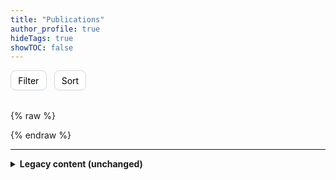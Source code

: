 ```yaml
---
title: "Publications"
author_profile: true
hideTags: true
showTOC: false
---
```


<!-- =========================
     INTERACTIVE QUICK VIEW
     ========================= -->

<div class="pub-controls" role="region" aria-label="Publications controls">
  <button id="btnFilter" class="pub-btn"><i class="fa fa-filter" aria-hidden="true"></i> Filter</button>
  <button id="btnSort" class="pub-btn"><i class="fa fa-sort" aria-hidden="true"></i> Sort</button>
  <span id="countLabel" class="pub-count" aria-live="polite"></span>
</div>

<div id="activeFilters" class="active-filters" aria-live="polite"></div>

<!-- Reverse-numbered list renders here -->
<ol id="pubList" class="pub-list" reversed></ol>

<!-- Filter dialog -->
<dialog id="filterDialog" aria-label="Filter publications">
  <form method="dialog" class="dialog-form">
    <h3>Filter</h3>
    <fieldset class="filter-group">
      <legend>Type</legend>
      <div id="filterTypes" class="filter-chips"><!-- populated by JS --></div>
    </fieldset>
    <fieldset class="filter-group">
      <legend>Subset / Topic</legend>
      <div id="filterSubsets" class="filter-chips"><!-- populated by JS --></div>
    </fieldset>
    <div class="dialog-actions">
      <button value="cancel" class="pub-btn pub-btn-secondary">Close</button>
      <button id="btnResetFilters" type="button" class="pub-btn pub-btn-secondary">Reset</button>
      <button id="btnApplyFilters" type="submit" class="pub-btn pub-btn-primary">Apply</button>
    </div>
  </form>
</dialog>

<!-- Sort dialog -->
<dialog id="sortDialog" aria-label="Sort publications">
  <form method="dialog" class="dialog-form">
    <h3>Sort</h3>
    <fieldset class="filter-group">
      <legend>Order</legend>
      <label class="radio">
        <input type="radio" name="sortMode" value="year-desc" checked>
        Year — newest → oldest
      </label>
      <label class="radio">
        <input type="radio" name="sortMode" value="year-asc">
        Year — oldest → newest
      </label>
      <label class="radio">
        <input type="radio" name="sortMode" value="title-asc">
        Title — A → Z
      </label>
      <label class="radio">
        <input type="radio" name="sortMode" value="title-desc">
        Title — Z → A
      </label>
      <label class="radio">
        <input type="radio" name="sortMode" value="first-asc">
        First author — A → Z
      </label>
      <label class="radio">
        <input type="radio" name="sortMode" value="first-desc">
        First author — Z → A
      </label>
    </fieldset>
    <div class="dialog-actions">
      <button value="cancel" class="pub-btn pub-btn-secondary">Close</button>
      <button id="btnApplySort" type="submit" class="pub-btn pub-btn-primary">Apply</button>
    </div>
  </form>
</dialog>

<!-- Hover preview tooltip -->
<div id="previewTip" class="preview-tip" role="tooltip" aria-hidden="true"></div>

<!-- =========================
     STYLES (scoped, minimal)
     ========================= -->
<style>
  .pub-controls{display:flex;gap:.75rem;align-items:center;flex-wrap:wrap;margin:0 0 1rem 0}
  .pub-btn{border:1px solid var(--mm-btn-border,#d0d7de);padding:.4rem .7rem;border-radius:.5rem;background:#fff;cursor:pointer;font:inherit}
  .pub-btn:hover{background:#f6f8fa}
  .pub-btn-primary{background:#1f6feb;color:#fff;border-color:#1f6feb}
  .pub-btn-primary:hover{filter:brightness(0.95)}
  .pub-btn-secondary{background:#fff;color:#24292f}
  .pub-count{margin-left:auto;font-size:.95rem;color:#555}
  .active-filters{display:flex;flex-wrap:wrap;gap:.5rem;margin:.25rem 0 1rem 0}
  .chip{display:inline-flex;align-items:center;gap:.35rem;border:1px solid #d0d7de;border-radius:999px;padding:.2rem .55rem;font-size:.85rem;background:#fff}
  .chip button{all:unset;cursor:pointer;display:inline-flex}
  .chip .fa{font-size:.8em;color:#555}

  .pub-list{counter-reset: none; padding-left: 1.2rem}
  .pub-item{margin:0 0 .9rem 0;padding:0 0 .9rem 0;border-bottom:1px dashed #e5e7eb}
  .pub-title{font-weight:600;line-height:1.35;margin:0}
  .pub-title a{text-decoration:none}
  .pub-title a:hover{text-decoration:underline}
  .pub-meta{color:#444;margin:.15rem 0 .45rem 0;font-size:.95rem}
  .subsets{display:flex;flex-wrap:wrap;gap:.35rem}
  .subset{font-size:.78rem;border:1px solid #e5e7eb;border-radius:.4rem;padding:.05rem .4rem;background:#fafbfc}
  .actions{display:flex;flex-wrap:wrap;gap:.4rem;margin-top:.35rem}
  .btn-chip{display:inline-flex;align-items:center;gap:.35rem;border:1px solid #d0d7de;border-radius:.5rem;padding:.25rem .45rem;font-size:.85rem;background:#fff;text-decoration:none}
  .btn-chip:hover{background:#f6f8fa}
  .btn-chip .fa, .btn-chip .ai{font-size:.9em}

  dialog{border:none;border-radius:12px;padding:1rem 1rem 1.2rem 1rem;max-width:680px;width:92%;box-shadow:0 10px 30px rgba(0,0,0,.15)}
  .dialog-form h3{margin:.3rem 0 .7rem 0}
  .filter-group{margin:.6rem 0}
  .filter-chips{display:flex;flex-wrap:wrap;gap:.45rem}
  .chip-toggle{display:inline-flex;align-items:center;gap:.35rem;border:1px solid #d0d7de;border-radius:999px;padding:.25rem .6rem;background:#fff;cursor:pointer}
  .chip-toggle input{accent-color:#1f6feb}
  .radio{display:flex;gap:.5rem;align-items:center;margin:.25rem 0}
  .dialog-actions{display:flex;gap:.5rem;justify-content:flex-end;margin-top:.8rem}

  .preview-tip{position:fixed;max-width:420px;background:#111;color:#fff;padding:.5rem .65rem;border-radius:.5rem;font-size:.9rem;line-height:1.35;box-shadow:0 6px 18px rgba(0,0,0,.25);z-index:99;pointer-events:none;opacity:0;transform:translateY(4px);transition:opacity .12s ease,transform .12s ease}
  .preview-tip[data-show="true"]{opacity:1;transform:translateY(0)}
  @media (prefers-color-scheme: dark){
    .pub-btn,.chip,.chip-toggle,.btn-chip{background:#0d1117;border-color:#30363d;color:#c9d1d9}
    .pub-btn:hover,.btn-chip:hover{background:#161b22}
    .pub-item{border-color:#30363d}
    .subset{background:#0d1117;border-color:#30363d}
    dialog{background:#0d1117;color:#c9d1d9}
    .preview-tip{background:#161b22}
  }
</style>

<!-- =========================
     DATA + RENDER LOGIC
     ========================= -->
{% raw %}
<script>
/** ======= Project URL mapping (put your actual project page links here) =======
 * Keyed by publication `id`. If missing, title falls back to Paper → Preprint → DOI.
 */
const PROJECT_URL_MAP = {
  // "apj2019-waldmeier": "/projects/waldmeier-effect/",   // example
  // "rnass2019-nsbh-periastron": "/projects/nsbh-periastron/",
  // "astropy2022-v5": "/projects/astropy-v5/",
  // "einsteinpy2020": "/projects/einsteinpy/",
  // "icrc2023-cbc-gradcam": "/projects/icrc2023-cbc-gradcam/",
  // "icrc2023-ccsn-dl": "/projects/icrc2023-ccsn/",
  // "icrc2023-nsbh-cnn": "/projects/icrc2023-nsbh-cnn/",
  // "icrc2023-cw-cnn": "/projects/icrc2023-cw-cnn/",
  // "thesis2023-ms-eccentric-nsbh-cnn": "/projects/masters-eccentric-nsbh-cnn/",
  // "thesis2020-bs-fibre-strain": "/projects/fibre-strain-sensor/"
};

/** ======= Publications data (add new items here; designed to scale) ======= */
const PUBS = [
  {
    id: "apj2019-waldmeier",
    year: 2019,
    date: "2019-12",
    type: "Journal",
    title: "Waldmeier Effect in Stellar Cycles",
    shortTitle: "Waldmeier Effect in Stellar Cycles",
    authors: ["S. Garg","B. B. Karak","R. Egeland","W. Soon","S. Baliunas"],
    venue: "The Astrophysical Journal",
    venueShort: "ApJ",
    volume: "886", issue: "2", pages: "132",
    doi: "10.3847/1538-4357/ab4a17",
    arxiv: "1909.12148",
    paperUrl: "https://doi.org/10.3847/1538-4357/ab4a17",
    preprintUrl: "https://arxiv.org/abs/1909.12148",
    codeUrl: null, dataUrl: null, url: "https://doi.org/10.3847/1538-4357/ab4a17",
    abstract: "",
    subsets: ["Stellar Physics","Solar Physics"]
  },
  {
    id: "rnass2019-nsbh-periastron",
    year: 2019,
    date: "2019-09",
    type: "Journal",
    title: "A Negligible Tidal Effect in a Periastron Precession in Neutron Star–Black Hole (Stellar Mass) Binaries",
    shortTitle: "Negligible Tidal Effect in NS–BH Periastron Precession",
    authors: ["S. Garg","M. Bagchi"],
    venue: "Research Notes of the American Astronomical Society",
    venueShort: "RNAAS",
    volume: "3", issue: "9", pages: "125",
    doi: "10.3847/2515-5172/ab3fa",
    paperUrl: "https://doi.org/10.3847/2515-5172/ab3fa",
    preprintUrl: null, codeUrl: null, dataUrl: null, url: "https://doi.org/10.3847/2515-5172/ab3fa",
    abstract: "",
    subsets: ["Other topics"]
  },
  {
    id: "astropy2022-v5",
    year: 2022,
    date: "2022-08",
    type: "Journal",
    collaboration: "Astropy Collaboration",
    title: "The Astropy Project: Community Growth and the v5.0 Core Package",
    shortTitle: "Astropy: v5.0 & Community Growth",
    authors: ["A. M. Price-Whelan","et al."],
    venue: "The Astrophysical Journal",
    venueShort: "ApJ",
    volume: "935", issue: "2", pages: "167",
    doi: "10.3847/1538-4357/ac7c74",
    arxiv: "2206.14220",
    paperUrl: "https://doi.org/10.3847/1538-4357/ac7c74",
    preprintUrl: "https://arxiv.org/abs/2206.14220",
    codeUrl: null, dataUrl: null, url: "https://doi.org/10.3847/1538-4357/ac7c74",
    abstract: "",
    subsets: ["Computational","Engineering"]
  },
  {
    id: "einsteinpy2020",
    year: 2020,
    date: "2020-05",
    type: "Preprint",
    title: "EinsteinPy: A Community Python Package for General Relativity",
    shortTitle: "EinsteinPy: Python for GR",
    authors: ["S. Bapat","et al."],
    venue: "arXiv e-prints",
    venueShort: "arXiv",
    volume: "", issue: "", pages: "",
    doi: null,
    arxiv: "2005.11288",
    paperUrl: null,
    preprintUrl: "https://arxiv.org/abs/2005.11288",
    codeUrl: null, dataUrl: null, url: "https://arxiv.org/abs/2005.11288",
    abstract: "",
    subsets: ["Computational","Engineering"]
  },
  {
    id: "icrc2023-cbc-gradcam",
    year: 2023,
    date: "2023-07",
    type: "Conference",
    title: "Deep Learning for Detecting Gravitational Waves from Compact Binary Coalescences and Its Visualization by Grad-CAM",
    shortTitle: "DL for GW from CBC + Grad‑CAM",
    authors: ["S. Sasaoka","Y. Hou","D. S. Dominguez","S. Garg","N. Koyama","Y. Sakai","Y. Omae","K. Somiya","H. Takahashi"],
    venue: "PoS (ICRC2023) 444:1498",
    venueShort: "PoS (ICRC2023)",
    doi: "10.22323/1.444.1498",
    paperUrl: "https://doi.org/10.22323/1.444.1498",
    preprintUrl: null, codeUrl: null, dataUrl: null, url: "https://doi.org/10.22323/1.444.1498",
    abstract: "",
    subsets: ["Machine Learning","Gravitational waves","Computational"]
  },
  {
    id: "icrc2023-ccsn-dl",
    year: 2023,
    date: "2023-07",
    type: "Conference",
    title: "Deep Learning Application for Detecting Gravitational Waves from Core‑Collapse Supernovae",
    shortTitle: "DL for GW from CCSN",
    authors: ["S. Sasaoka","Y. Hou","D. S. Dominguez","S. Garg","N. Koyama","Y. Sakai","Y. Omae","K. Somiya","H. Takahashi"],
    venue: "PoS (ICRC2023) 444:1499",
    venueShort: "PoS (ICRC2023)",
    doi: "10.22323/1.444.1499",
    paperUrl: "https://doi.org/10.22323/1.444.1499",
    preprintUrl: null, codeUrl: null, dataUrl: null, url: "https://doi.org/10.22323/1.444.1499",
    abstract: "",
    subsets: ["Machine Learning","Gravitational waves","Computational"]
  },
  {
    id: "icrc2023-nsbh-cnn",
    year: 2023,
    date: "2023-07",
    type: "Conference",
    title: "Comparison of Training Methods for Convolutional Neural Network Model for Gravitational‑Wave Detection from Neutron Star–Black Hole Binaries",
    shortTitle: "Training Methods for CNN on GW from NS–BH",
    authors: ["S. Garg","S. Sasaoka","D. S. Dominguez","Y. Hou","N. Koyama","K. Somiya","H. Takahashi","M. Ohashi"],
    venue: "PoS (ICRC2023) 444:1536",
    venueShort: "PoS (ICRC2023)",
    doi: "10.22323/1.444.1536",
    paperUrl: "https://doi.org/10.22323/1.444.1536",
    preprintUrl: null, codeUrl: null, dataUrl: null, url: "https://doi.org/10.22323/1.444.1536",
    abstract: "",
    subsets: ["Machine Learning","Gravitational waves","Computational"]
  },
  {
    id: "icrc2023-cw-cnn",
    year: 2023,
    date: "2023-07",
    type: "Conference",
    title: "Convolutional Neural Network for Continuous Gravitational Waves Detection",
    shortTitle: "CNN for Continuous GW Detection",
    authors: ["D. S. Dominguez","S. Sasaoka","S. Garg","Y. Hou","N. Koyama","K. Somiya","H. Takahashi"],
    venue: "PoS (ICRC2023) 444:1519",
    venueShort: "PoS (ICRC2023)",
    doi: "10.22323/1.444.1519",
    paperUrl: "https://doi.org/10.22323/1.444.1519",
    preprintUrl: null, codeUrl: null, dataUrl: null, url: "https://doi.org/10.22323/1.444.1519",
    abstract: "",
    subsets: ["Machine Learning","Gravitational waves","Computational"]
  },
  {
    id: "thesis2023-ms-eccentric-nsbh-cnn",
    year: 2023,
    date: "2023-07",
    type: "Thesis",
    title: "Convolutional Neural Network Model for Detection of Gravitational Waves from Eccentric Neutron Star–Black Hole Mergers",
    shortTitle: "CNN for GW from Eccentric NS–BH (M.S. thesis)",
    authors: ["S. Garg"],
    venue: "Master’s Thesis",
    venueShort: "M.S. Thesis",
    doi: null,
    paperUrl: null, preprintUrl: null, codeUrl: null, dataUrl: null, url: null,
    abstract: "",
    subsets: ["Machine Learning","Gravitational waves","Computational"]
  },
  {
    id: "thesis2020-bs-fibre-strain",
    year: 2020,
    date: "2020-06",
    type: "Thesis",
    title: "New Sensitivity Parameter for All‑Fibre Strain Sensor",
    shortTitle: "All‑Fibre Strain Sensor (B.S. thesis)",
    authors: ["S. Garg"],
    venue: "Bachelor Thesis",
    venueShort: "B.S. Thesis",
    doi: "10.13140/RG.2.2.31106.20166",
    paperUrl: "http://dx.doi.org/10.13140/RG.2.2.31106.20166",
    preprintUrl: "http://dx.doi.org/10.13140/RG.2.2.31106.20166",
    codeUrl: null, dataUrl: null, url: "http://dx.doi.org/10.13140/RG.2.2.31106.20166",
    abstract: "",
    subsets: ["Engineering"]
  }
];

/** ======= Rendering & Behavior ======= */
const els = {
  list: document.getElementById('pubList'),
  count: document.getElementById('countLabel'),
  tip: document.getElementById('previewTip'),
  filterDlg: document.getElementById('filterDialog'),
  sortDlg: document.getElementById('sortDialog'),
  filterTypes: document.getElementById('filterTypes'),
  filterSubsets: document.getElementById('filterSubsets'),
  activeFilters: document.getElementById('activeFilters'),
  btnFilter: document.getElementById('btnFilter'),
  btnSort: document.getElementById('btnSort'),
  btnApplyFilters: document.getElementById('btnApplyFilters'),
  btnResetFilters: document.getElementById('btnResetFilters'),
  btnApplySort: document.getElementById('btnApplySort'),
};

const state = {
  sortMode: 'year-desc',
  types: new Set(),     // empty = all
  subsets: new Set(),   // empty = all
};

function uniqueSorted(arr){ return [...new Set(arr)].sort((a,b)=>a.localeCompare(b,'en',{sensitivity:'base'})); }

function initFilters(){
  const allTypes = uniqueSorted(PUBS.map(p=>p.type));
  const allSubsets = uniqueSorted(PUBS.flatMap(p=>p.subsets||[]));

  // Build type chips
  els.filterTypes.innerHTML = allTypes.map(t => `
    <label class="chip-toggle"><input type="checkbox" value="${t}"> ${t}</label>
  `).join('');

  // Build subset chips
  els.filterSubsets.innerHTML = allSubsets.map(s => `
    <label class="chip-toggle"><input type="checkbox" value="${s}"> ${s}</label>
  `).join('');
}

function authorShort(list){
  if(!list || !list.length) return '';
  if(list.length<=3) return list.join(', ');
  return `${list[0]} et al.`;
}

function firstAuthorKey(p){ return (p.authors && p.authors[0] || '').toLowerCase(); }

function sortPubs(list){
  const m = state.sortMode;
  return [...list].sort((a,b)=>{
    if(m==='year-desc') return (b.year-a.year)||a.title.localeCompare(b.title);
    if(m==='year-asc')  return (a.year-b.year)||a.title.localeCompare(b.title);
    if(m==='title-asc') return a.shortTitle.localeCompare(b.shortTitle,'en',{sensitivity:'base'});
    if(m==='title-desc')return b.shortTitle.localeCompare(a.shortTitle,'en',{sensitivity:'base'});
    if(m==='first-asc') return firstAuthorKey(a).localeCompare(firstAuthorKey(b));
    if(m==='first-desc')return firstAuthorKey(b).localeCompare(firstAuthorKey(a));
    return 0;
  });
}

function passesFilters(p){
  const tOK = state.types.size ? state.types.has(p.type) : true;
  const sOK = state.subsets.size ? (p.subsets||[]).some(s=>state.subsets.has(s)) : true;
  return tOK && sOK;
}

function linkForTitle(p){
  return PROJECT_URL_MAP[p.id] || p.paperUrl || p.preprintUrl || (p.doi ? `https://doi.org/${p.doi}` : (p.url || '#'));
}

function button(label, iconClass, url){
  if(!url) return '';
  const safe = url.replace(/"/g,'%22');
  return `<a class="btn-chip" href="${safe}" target="_blank" rel="noopener">
    <i class="${iconClass}" aria-hidden="true"></i> ${label}
  </a>`;
}

function render(){
  const filtered = PUBS.filter(p=>passesFilters(p));
  const sorted = sortPubs(filtered);

  // reverse-numbering: set start to count
  els.list.setAttribute('start', String(sorted.length));
  els.list.innerHTML = sorted.map(p=>{
    const titleUrl = linkForTitle(p);
    const abstract = (p.abstract||'').trim();
    const meta = `${authorShort(p.authors)} — ${p.venueShort || p.venue || ''}${p.year ? ' ('+p.year+')' : ''}${p.type ? ' • '+p.type : ''}`;
    const subsetChips = (p.subsets||[]).map(s=>`<span class="subset">${s}</span>`).join('');
    const actions = [
      button('Paper','fa fa-file-pdf',p.paperUrl),
      button('Preprint','fa fa-edit',p.preprintUrl),
      button('Code','fa fa-code',p.codeUrl),
      button('Data','fa fa-database',p.dataUrl),
      button('DOI','ai ai-doi', p.doi ? `https://doi.org/${p.doi}` : null),
      button('URL','fa fa-external-link-alt',p.url && (!p.paperUrl && !p.preprintUrl) ? p.url : null)
    ].join('');

    return `
      <li class="pub-item">
        <p class="pub-title">
          <a href="${titleUrl}" class="title-link" data-abstract="${abstract.replace(/"/g,'&quot;')}">
            ${p.shortTitle || p.title}
          </a>
        </p>
        <div class="pub-meta">${meta}</div>
        <div class="subsets">${subsetChips}</div>
        <div class="actions">${actions}</div>
      </li>
    `;
  }).join('');

  els.count.textContent = `Showing ${sorted.length} of ${PUBS.length}`;
  renderActiveFilters();
  wireHoverPreviews();
}

function renderActiveFilters(){
  const chips = [];
  state.types.forEach(t=>{
    chips.push(`<span class="chip">Type: ${t}<button aria-label="Remove ${t}" data-x-type="${t}"><i class="fa fa-times"></i></button></span>`);
  });
  state.subsets.forEach(s=>{
    chips.push(`<span class="chip">Topic: ${s}<button aria-label="Remove ${s}" data-x-subset="${s}"><i class="fa fa-times"></i></button></span>`);
  });
  els.activeFilters.innerHTML = chips.join('');
  els.activeFilters.querySelectorAll('button[data-x-type]').forEach(b=>{
    b.addEventListener('click',()=>{ state.types.delete(b.dataset.xType); syncDialogChecks(); render(); });
  });
  els.activeFilters.querySelectorAll('button[data-x-subset]').forEach(b=>{
    b.addEventListener('click',()=>{ state.subsets.delete(b.dataset.xSubset); syncDialogChecks(); render(); });
  });
}

function syncDialogChecks(){
  // Types
  els.filterTypes.querySelectorAll('input[type=checkbox]').forEach(cb=>{
    cb.checked = state.types.has(cb.value);
  });
  // Subsets
  els.filterSubsets.querySelectorAll('input[type=checkbox]').forEach(cb=>{
    cb.checked = state.subsets.has(cb.value);
  });
  // Sort radios
  els.sortDlg.querySelectorAll('input[name=sortMode]').forEach(r=>{
    r.checked = (r.value === state.sortMode);
  });
}

function applyFiltersFromDialog(){
  const newTypes = new Set();
  els.filterTypes.querySelectorAll('input[type=checkbox]:checked').forEach(cb=>newTypes.add(cb.value));
  const newSubs = new Set();
  els.filterSubsets.querySelectorAll('input[type=checkbox]:checked').forEach(cb=>newSubs.add(cb.value));
  state.types = newTypes;
  state.subsets = newSubs;
}

function applySortFromDialog(){
  const sel = els.sortDlg.querySelector('input[name=sortMode]:checked');
  if(sel) state.sortMode = sel.value;
}

function wireHoverPreviews(){
  document.querySelectorAll('.title-link').forEach(a=>{
    a.addEventListener('mouseenter', e=>{
      const txt = a.dataset.abstract || '';
      if(!txt) return; // only show when you add abstracts
      showTip(txt, e.clientX, e.clientY);
    });
    a.addEventListener('mousemove', e=>{
      if(els.tip.getAttribute('data-show') === 'true'){
        positionTip(e.clientX, e.clientY);
      }
    });
    a.addEventListener('mouseleave', hideTip);
  });
}

function showTip(text, x, y){
  els.tip.textContent = text;
  els.tip.setAttribute('data-show','true');
  els.tip.setAttribute('aria-hidden','false');
  positionTip(x,y);
}
function positionTip(x,y){
  const pad = 12;
  const w = els.tip.offsetWidth, h = els.tip.offsetHeight;
  let left = x + pad, top = y + pad;
  if(left + w > window.innerWidth - 8) left = x - w - pad;
  if(top + h > window.innerHeight - 8) top = y - h - pad;
  els.tip.style.left = left + 'px';
  els.tip.style.top = top + 'px';
}
function hideTip(){
  els.tip.removeAttribute('data-show');
  els.tip.setAttribute('aria-hidden','true');
}

function supportsDialog(){ return typeof HTMLDialogElement !== 'undefined'; }

function openDialog(dlg){
  if(supportsDialog()) dlg.showModal();
  else { dlg.open = true; dlg.style.display = 'block'; }
}
function closeDialog(dlg){
  if(supportsDialog()) dlg.close();
  else { dlg.open = false; dlg.style.display = 'none'; }
}

function initUI(){
  initFilters();
  syncDialogChecks();
  render();

  els.btnFilter.addEventListener('click', ()=>{ syncDialogChecks(); openDialog(els.filterDlg); });
  els.btnSort.addEventListener('click', ()=>{ syncDialogChecks(); openDialog(els.sortDlg); });

  els.btnApplyFilters?.closest('form')?.addEventListener('submit', (e)=>{
    e.preventDefault();
    applyFiltersFromDialog();
    closeDialog(els.filterDlg);
    render();
  });
  els.btnResetFilters.addEventListener('click', ()=>{
    state.types.clear(); state.subsets.clear();
    syncDialogChecks(); render();
  });

  els.btnApplySort?.closest('form')?.addEventListener('submit', (e)=>{
    e.preventDefault();
    applySortFromDialog();
    closeDialog(els.sortDlg);
    render();
  });
}

document.addEventListener('DOMContentLoaded', initUI);
</script>
{% endraw %}

---

<details>
<summary><strong>Legacy content (unchanged)</strong></summary>

## Scientific Articles

<!-- #### Journal Articles (Preprint) -->

### Journal Articles (Published)


S. Garg, B. B. Karak, R. Egeland, W. Soon, and S. Baliunas. Waldmeier Eﬀect in Stellar Cycles. ApJ, 886(2):132, Dec 2019, 1909.12148.
<span class="__dimensions_badge_embed__" data-doi="10.3847/1538-4357/ab4a17" data-hide-zero-citations="true" data-style="small_rectangle" style="white-space:nowrap;"></span><script async src="https://badge.dimensions.ai/badge.js" charset="utf-8"></script>
<br/>
<i class="fa fa-file-pdf">&nbsp;</i>
<a href="https://doi.org/10.3847/1538-4357/ab4a17">Paper</a>
&nbsp;•&nbsp;
<i class="fa fa-edit">&nbsp;</i>
<a href="https://doi.org/10.3847/1538-4357/ab4a17">Preprint</a>
&nbsp;•&nbsp;
<i class="fa fa-code">&nbsp;</i>
<a href="https://doi.org/10.3847/1538-4357/ab4a17">Code</a>
&nbsp;•&nbsp;
<i class="fa fa-database">&nbsp;</i>
<a href="https://doi.org/10.3847/1538-4357/ab4a17">Data</a>
&nbsp;•&nbsp;
<i class="ai ai-doi">&nbsp;</i>
<a href="https://doi.org/10.3847/1538-4357/ab4a17">DOI</a>
&nbsp;•&nbsp;
<i class="fa fa-external-link-alt">&nbsp;</i>
<a href="https://doi.org/10.3847/1538-4357/ab4a17">URL</a>

- S. Garg and M. Bagchi. A Negligible Tidal Eﬀect in a Periastron Precession in Neutron Star–Black Hole (Stellar Mass) Binaries. Research Notes of the American Astronomical Society, 3(9):125, Sep 2019. [URL](https://doi.org/10.3847/2515-5172/ab3fa).

### In Collaboration

- A. M. Price-Whelan, others, Astropy Collaboration, and Astropy Project Contributors. The Astropy Project: Sustaining and Growing a Community-oriented Open-source Project and the Latest Major Release (v5.0) of the Core Package. ApJ, 935(2):167, Aug. 2022, 2206.14220. [URL](https://doi.org/10.3847/1538-4357/ac7c74).
- S. Bapat et al. EinsteinPy: A Community Python Package for General Relativity. arXiv e-prints, May 2020, 2005.11288. [URL](https://arxiv.org/abs/2005.11288).

### Conference Papers

- S. Sasaoka, Y. Hou, D. S. Dominguez, S. Garg, N. Koyama, Y. Sakai, Y. Omae, K. Somiya, and H. Takahashi. Deep Learning for Detecting Gravitational Waves from Compact Binary Coalescences and Its Visualization by Grad-CAM. In Proceedings of 38th International Cosmic Ray Conference — PoS(ICRC2023), volume 444, page 1498, 2023.
&nbsp;
<i class="ai ai-doi"></i>
<a href="https://doi.org/10.22323/1.444.1498">DOI</a>

- S. Sasaoka, Y. Hou, D. S. Dominguez, S. Garg, N. Koyama, Y. Sakai, Y. Omae, K. Somiya, and H. Takahashi. Deep Learning Application for Detecting Gravitational Waves from Core-Collapse Supernovae. In Proceedings of 38th International Cosmic Ray Conference — PoS(ICRC2023), volume 444, page 1499, 2023. [URL](https://doi.org/10.22323/1.444.1499).
- S. Garg, S. Sasaoka, D. S. Dominguez, Y. Hou, N. Koyama, K. Somiya, H. Takahashi, and M. Ohashi. Comparison of training methods for Convolutional Neural Network model for Gravitational-Wave detection from Neutron Star−Black Hole Binaries. In Proceedings of 38th International Cosmic Ray Conference — PoS(ICRC2023), volume 444, page 1536, 2023. [URL](https://doi.org/10.22323/1.444.1536).
- D. S. Dominguez, S. Sasaoka, S. Garg, Y. Hou, N. Koyama, K. Somiya, and H. Takahashi. Convolutional neural network for continuous gravitational waves detection. In Proceedings of 38th International Cosmic Ray Conference — PoS(ICRC2023), volume 444, page 1519, 2023. [URL](https://doi.org/10.22323/1.444.1519).

## Graduation Theses

- Convolutional Neural Network model for Detection of Gravitational-Waves from Eccentric Neutron Star - Black Hole mergers. July 2023. Masters Thesis.

- New Sensitivity Parameter for all-Fibre Strain Sensor. June 2020. Bachelor Thesis.
<br/>
<i class="fa fa-edit">&nbsp;</i>
<a href="http://dx.doi.org/10.13140/RG.2.2.31106.20166">Preprint</a>
&nbsp;•&nbsp;
<i class="ai ai-doi">&nbsp;</i>
<a href="http://dx.doi.org/10.13140/RG.2.2.31106.20166">DOI</a>

<!--
{% if author.googlescholar %}
  You can also find my articles on <u><a href="{{author.googlescholar}}">my Google Scholar profile</a>.</u>
{% endif %}

{% include base_path %}

{% for post in site.publications reversed %}
  {% include archive-single.html %}
{% endfor %}
-->
</details>
